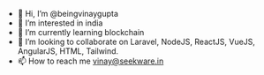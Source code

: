 - 👋 Hi, I’m @beingvinaygupta
- 👀 I’m interested in india
- 🌱 I’m currently learning blockchain
- 💞️ I’m looking to collaborate on Laravel, NodeJS, ReactJS, VueJS, AngularJS, HTML, Tailwind.
- 📫 How to reach me vinay@seekware.in

<!---
beingvinaygupta/beingvinaygupta is a ✨ special ✨ repository because its `README.md` (this file) appears on your GitHub profile.
You can click the Preview link to take a look at your changes.
--->
